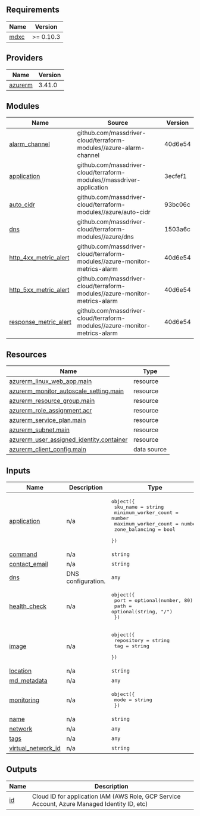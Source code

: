 <!-- BEGINNING OF PRE-COMMIT-TERRAFORM DOCS HOOK -->
## Requirements

| Name | Version |
|------|---------|
| <a name="requirement_mdxc"></a> [mdxc](#requirement\_mdxc) | >= 0.10.3 |

## Providers

| Name | Version |
|------|---------|
| <a name="provider_azurerm"></a> [azurerm](#provider\_azurerm) | 3.41.0 |

## Modules

| Name | Source | Version |
|------|--------|---------|
| <a name="module_alarm_channel"></a> [alarm\_channel](#module\_alarm\_channel) | github.com/massdriver-cloud/terraform-modules//azure-alarm-channel | 40d6e54 |
| <a name="module_application"></a> [application](#module\_application) | github.com/massdriver-cloud/terraform-modules//massdriver-application | 3ecfef1 |
| <a name="module_auto_cidr"></a> [auto\_cidr](#module\_auto\_cidr) | github.com/massdriver-cloud/terraform-modules//azure/auto-cidr | 93bc06c |
| <a name="module_dns"></a> [dns](#module\_dns) | github.com/massdriver-cloud/terraform-modules//azure/dns | 1503a6c |
| <a name="module_http_4xx_metric_alert"></a> [http\_4xx\_metric\_alert](#module\_http\_4xx\_metric\_alert) | github.com/massdriver-cloud/terraform-modules//azure-monitor-metrics-alarm | 40d6e54 |
| <a name="module_http_5xx_metric_alert"></a> [http\_5xx\_metric\_alert](#module\_http\_5xx\_metric\_alert) | github.com/massdriver-cloud/terraform-modules//azure-monitor-metrics-alarm | 40d6e54 |
| <a name="module_response_metric_alert"></a> [response\_metric\_alert](#module\_response\_metric\_alert) | github.com/massdriver-cloud/terraform-modules//azure-monitor-metrics-alarm | 40d6e54 |

## Resources

| Name | Type |
|------|------|
| [azurerm_linux_web_app.main](https://registry.terraform.io/providers/hashicorp/azurerm/latest/docs/resources/linux_web_app) | resource |
| [azurerm_monitor_autoscale_setting.main](https://registry.terraform.io/providers/hashicorp/azurerm/latest/docs/resources/monitor_autoscale_setting) | resource |
| [azurerm_resource_group.main](https://registry.terraform.io/providers/hashicorp/azurerm/latest/docs/resources/resource_group) | resource |
| [azurerm_role_assignment.acr](https://registry.terraform.io/providers/hashicorp/azurerm/latest/docs/resources/role_assignment) | resource |
| [azurerm_service_plan.main](https://registry.terraform.io/providers/hashicorp/azurerm/latest/docs/resources/service_plan) | resource |
| [azurerm_subnet.main](https://registry.terraform.io/providers/hashicorp/azurerm/latest/docs/resources/subnet) | resource |
| [azurerm_user_assigned_identity.container](https://registry.terraform.io/providers/hashicorp/azurerm/latest/docs/resources/user_assigned_identity) | resource |
| [azurerm_client_config.main](https://registry.terraform.io/providers/hashicorp/azurerm/latest/docs/data-sources/client_config) | data source |

## Inputs

| Name | Description | Type | Default | Required |
|------|-------------|------|---------|:--------:|
| <a name="input_application"></a> [application](#input\_application) | n/a | <pre>object({<br>    sku_name             = string<br>    minimum_worker_count = number<br>    maximum_worker_count = number<br>    zone_balancing       = bool<br>  })</pre> | n/a | yes |
| <a name="input_command"></a> [command](#input\_command) | n/a | `string` | `null` | no |
| <a name="input_contact_email"></a> [contact\_email](#input\_contact\_email) | n/a | `string` | n/a | yes |
| <a name="input_dns"></a> [dns](#input\_dns) | DNS configuration. | `any` | n/a | yes |
| <a name="input_health_check"></a> [health\_check](#input\_health\_check) | n/a | <pre>object({<br>    port = optional(number, 80)<br>    path = optional(string, "/")<br>  })</pre> | n/a | yes |
| <a name="input_image"></a> [image](#input\_image) | n/a | <pre>object({<br>    repository = string<br>    tag        = string<br>  })</pre> | n/a | yes |
| <a name="input_location"></a> [location](#input\_location) | n/a | `string` | n/a | yes |
| <a name="input_md_metadata"></a> [md\_metadata](#input\_md\_metadata) | n/a | `any` | n/a | yes |
| <a name="input_monitoring"></a> [monitoring](#input\_monitoring) | n/a | <pre>object({<br>    mode = string<br>  })</pre> | n/a | yes |
| <a name="input_name"></a> [name](#input\_name) | n/a | `string` | n/a | yes |
| <a name="input_network"></a> [network](#input\_network) | n/a | `any` | n/a | yes |
| <a name="input_tags"></a> [tags](#input\_tags) | n/a | `any` | n/a | yes |
| <a name="input_virtual_network_id"></a> [virtual\_network\_id](#input\_virtual\_network\_id) | n/a | `string` | n/a | yes |

## Outputs

| Name | Description |
|------|-------------|
| <a name="output_id"></a> [id](#output\_id) | Cloud ID for application IAM (AWS Role, GCP Service Account, Azure Managed Identity ID, etc) |
<!-- END OF PRE-COMMIT-TERRAFORM DOCS HOOK -->

